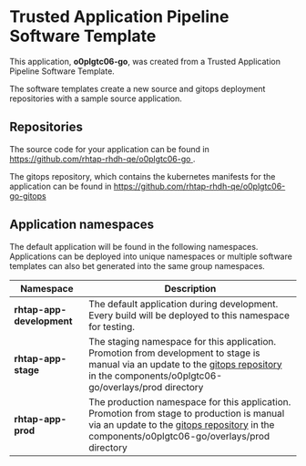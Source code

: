 # Trusted Application Pipeline Software Template

This application, **o0plgtc06-go**, was created from a Trusted Application Pipeline Software Template.

The software templates create a new source and gitops deployment repositories with a sample source application. 

## Repositories

The source code for your application can be found in [https://github.com/rhtap-rhdh-qe/o0plgtc06-go ](https://github.com/rhtap-rhdh-qe/o0plgtc06-go ).
 
The gitops repository, which contains the kubernetes manifests for the application can be found in 
[https://github.com/rhtap-rhdh-qe/o0plgtc06-go-gitops ](https://github.com/rhtap-rhdh-qe/o0plgtc06-go-gitops ) 

## Application namespaces 

The default application will be found in the following namespaces. Applications can be deployed into unique namespaces or multiple software templates can also bet generated into the same group namespaces.  

|  Namespace   |  Description   |  
| -------- | -------- |   
| **rhtap-app-development** | The default application during development. Every build will be deployed to this namespace for testing. | 
| **rhtap-app-stage** | The staging namespace for this application. Promotion from development to stage is manual via an update to the [gitops repository](https://github.com/rhtap-rhdh-qe/o0plgtc06-go-gitops ) in the components/o0plgtc06-go/overlays/prod directory |  
| **rhtap-app-prod** | The production namespace for this application. Promotion from stage to production is manual via an update to the [gitops repository](https://github.com/rhtap-rhdh-qe/o0plgtc06-go-gitops ) in the components/o0plgtc06-go/overlays/prod directory | 